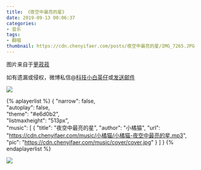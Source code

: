 ```yaml
---
title: 《夜空中最亮的星》
date: 2019-09-13 00:06:37
categories:
- 音乐
tags:
- 翻唱
thumbnail: https://cdn.chenyifaer.com/posts/夜空中最亮的星/IMG_7265.JPG
---
```


图片来自于<a href="https://weibo.com/u/1693163742" target="_blank">萝菽菽</a>

如有遗漏或侵权，微博私信@<a href="https://weibo.com/kjxbyz" target="_blank">科技小白英仔</a>或<a href="mailto:me@chenyifaer.com" target="_blank">发送邮件</a>

![](https://cdn.chenyifaer.com/posts/夜空中最亮的星/IMG_7265.JPG)

<!--more-->

{% aplayerlist %}
{
    "narrow": false,                          
    "autoplay": false,                         
    "theme": "#e6d0b2",	  
    "listmaxheight": "513px",                    
    "music": [
        {
            "title": "夜空中最亮的星",
            "author": "小橘猫",
            "url": "https://cdn.chenyifaer.com/music/小橘猫/小橘猫-夜空中最亮的星.mp3",
            "pic": "https://cdn.chenyifaer.com/music/cover/cover.jpg"
        }
    ]
}
{% endaplayerlist %}

![](https://cdn.chenyifaer.com/posts/夜空中最亮的星/IMG_7266.JPG)
